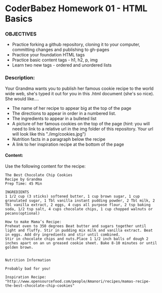 # CoderBabez Homework 01 - HTML Basics

### OBJECTIVES

*	Practice forking a github repository, cloning it to your computer, committing changes and publishing to gh-pages
* Practice your foundation HTML tags 
* Practice basic content tags - h1, h2, p, img
* Learn two new tags - ordered and unordered lists


### Description:

Your Grandma wants you to publish her famous cookie recipe to the world wide web, she's typed it out for you in this .html document (she's so nice). 
She would like....
* The name of her recipe to appear big at the top of the page
* The directions to appear in order in a numbered list.
* The ingredients to appear in a bulleted list
* A picture of her famous cookies on the top of the page (hint: you will need to link to a relative url in the img folder of this repository. Your url will look  like this "./img/cookies.jpg")
* Nutrition facts in a paragraph below the recipe
* A link to her inspiration recipe at the bottom of the page


#### Content: 
Use the following content for the recipe: 
```
The Best Chocolate Chip Cookies
Recipe by Grandma
Prep Time: 45 Min

INGREDIENTS
1 1/2 cup (3 sticks) softened butter, 1 cup brown sugar, 1 cup granulated sugar, 1 Tbl vanilla instant pudding powder, 2 Tbl milk, 2 Tbl vanilla extract, 2 eggs, 4 cups all purpose flour, 2 tsp baking soda, 1/2 tsp salt, 4 cups chocolate chips, 1 cup chopped walnuts or pecans(optional)

How to make Mama’s Recipe: 
Preheat oven to 350 degrees Beat butter and sugars together until light and fluffy. Stir in pudding mix milk and vanilla extract. Beat in eggs. Add dry ingredients and stir until combined.
Stir in chocolate chips and nuts.Place 1 1/2 inch balls of dough 2 inches apart on an un greased cookie sheet. Bake 8-10 minutes or until golden brown.


Nutrition Information

Probably bad for you!

Inspiration Recipe: "http://www.opensourcefood.com/people/Amanori/recipes/mamas-recipe-the-best-chocolate-chip-cookies"
```
